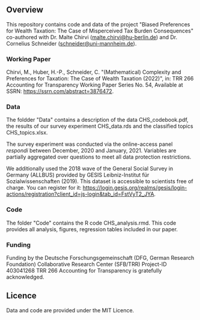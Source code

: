## Overview

This repository contains code and data of the project "Biased Preferences for Wealth Taxation: The Case of Misperceived Tax Burden Consequences" co-authored with Dr. Malte Chirvi (malte.chirvi@hu-berlin.de) and Dr. Cornelius Schneider (schneider@uni-mannheim.de).

### Working Paper

Chirvi, M., Huber, H.-P., Schneider, C. "(Mathematical) Complexity and Preferences for Taxation: The Case of Wealth Taxation (2022)", in: TRR 266 Accounting for Transparency Working Paper Series No. 54, Available at SSRN: https://ssrn.com/abstract=3876472. 

### Data

The foldder "Data" contains a description of the data CHS_codebook.pdf, the results of our survey experiment CHS_data.rds and the classified topics CHS_topics.xlsx. 

The survey experiment was conducted via the online-access panel *respondi* between December, 2020 and January, 2021. Variables are partially aggregated over questions to meet all data protection restrictions.

We additionally used the 2018 wave of the General Social Survey in Germany (ALLBUS) provided by GESIS Leibniz-Institut für Sozialwissenschaften (2019). This dataset is accessible to scientists free of charge. You can register for it: https://login.gesis.org/realms/gesis/login-actions/registration?client_id=js-login&tab_id=FstVyT2_JYA.

### Code

The folder "Code" contains the R code CHS_analysis.rmd. This code provides all analysis, figures, regression tables included in our paper.

### Funding

Funding by the Deutsche Forschungsgemeinschaft (DFG, German Research Foundation) Collaborative Research Center (SFB/TRR) Project-ID 403041268 TRR 266 Accounting for Transparency is gratefully acknowledged.

## Licence

Data and code are provided under the MIT Licence.
